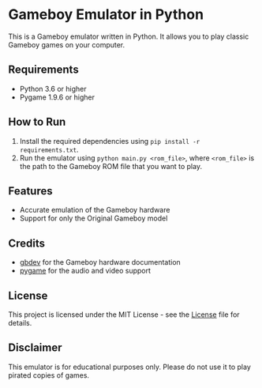 # Gameboy Emulator in Python

This is a Gameboy emulator written in Python. It allows you to play classic Gameboy games on your computer.

## Requirements

- Python 3.6 or higher
- Pygame 1.9.6 or higher

## How to Run

1. Install the required dependencies using `pip install -r requirements.txt`.
2. Run the emulator using `python main.py <rom_file>`, where `<rom_file>` is the path to the Gameboy ROM file that you want to play.

## Features

- Accurate emulation of the Gameboy hardware
- Support for only the Original Gameboy model



## Credits

- [gbdev](https://github.com/gbdev) for the Gameboy hardware documentation
- [pygame](https://github.com/pygame/pygame) for the audio and video support

## License

This project is licensed under the MIT License - see the [License](License) file for details.

## Disclaimer

This emulator is for educational purposes only. Please do not use it to play pirated copies of games.
